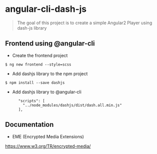 # angular-cli-dash-js

> The goal of this project is to create a simple Angular2 Player using dash-js library

## Frontend using @angular-cli

* Create the frontend project
```
$ ng new frontend --style=scss
```

* Add dashjs library to the npm project
```
$ npm install --save dashjs
```

* Add dashjs library to @angular-cli
```
      "scripts": [
        "../node_modules/dashjs/dist/dash.all.min.js"
      ],
```

## Documentation

* EME (Encrypted Media Extensions)

https://www.w3.org/TR/encrypted-media/

